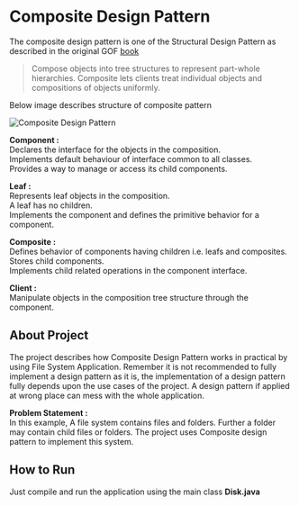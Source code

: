 # Composite Design Pattern

The composite design pattern is one of the Structural Design Pattern as described in the original GOF [book](https://github.com/amanver16/ebooks_cheatsheets/blob/master/PDF/Design%20Patterns%20-%20Elements%20of%20Reusable%20Object%20Oriented%20Software%20-%20GOF.pdf)

> Compose objects into tree structures to represent part-whole hierarchies. Composite lets clients treat individual objects and compositions of objects uniformly.  

Below image describes structure of composite pattern  

![Composite Design Pattern](https://github.com/amanver16/ebooks_cheatsheets/blob/master/Images/Composite%20Design%20Pattern.png)  

**Component :**  
Declares the interface for the objects in the composition.  
Implements default behaviour of interface common to all classes.  
Provides a way to manage or access its child components.

**Leaf :**  
Represents leaf objects in the composition.  
A leaf has no children.  
Implements the component and defines the primitive behavior for a component.

**Composite :**  
Defines behavior of components having children i.e. leafs and composites.  
Stores child components.  
Implements child related operations in the component interface.   

**Client :**  
Manipulate objects in the composition tree structure through the component.

## About Project
The project describes how Composite Design Pattern works in practical by using File System Application. Remember it is not recommended to fully implement a design pattern as it is, the implementation of a design pattern fully depends upon the use cases of the project. A design pattern if applied at wrong place can mess with the whole application.  

**Problem Statement :**  
In this example, A file system contains files and folders. Further a folder may contain child files or folders. The project uses Composite design pattern to implement this system.  

## How to Run 
Just compile and run the application using the main class **Disk.java**
